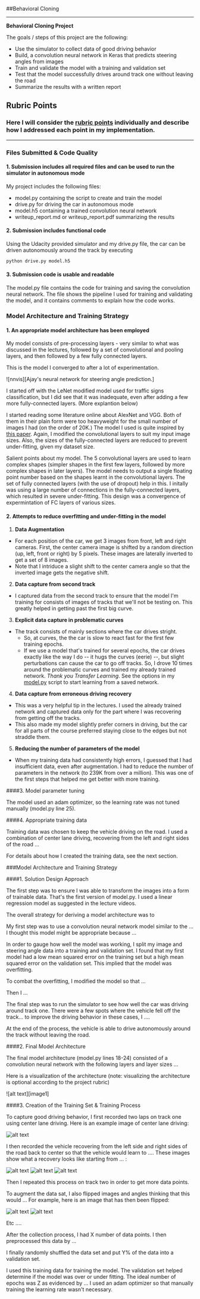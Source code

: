 ##Behavioral Cloning

---

**Behavioral Cloning Project**

The goals / steps of this project are the following:
* Use the simulator to collect data of good driving behavior
* Build, a convolution neural network in Keras that predicts steering angles from images
* Train and validate the model with a training and validation set
* Test that the model successfully drives around track one without leaving the road
* Summarize the results with a written report


[//]: # (Image References)

[nnvis]: ./examples/ajays_neural_network.png "Model Visualization"
[image2]: ./examples/placeholder.png "Grayscaling"
[image3]: ./examples/placeholder_small.png "Recovery Image"
[image4]: ./examples/placeholder_small.png "Recovery Image"
[image5]: ./examples/placeholder_small.png "Recovery Image"
[image6]: ./examples/placeholder_small.png "Normal Image"
[image7]: ./examples/placeholder_small.png "Flipped Image"

## Rubric Points
### Here I will consider the [rubric points](https://review.udacity.com/#!/rubrics/432/view) individually and describe how I addressed each point in my implementation.  

---
### Files Submitted & Code Quality

#### 1. Submission includes all required files and can be used to run the simulator in autonomous mode

My project includes the following files:
* model.py containing the script to create and train the model
* drive.py for driving the car in autonomous mode
* model.h5 containing a trained convolution neural network 
* writeup_report.md or writeup_report.pdf summarizing the results

#### 2. Submission includes functional code
Using the Udacity provided simulator and my drive.py file, the car can be driven autonomously around the track by executing 
```sh
python drive.py model.h5
```

#### 3. Submission code is usable and readable

The model.py file contains the code for training and saving the convolution neural network. The file shows the pipeline I used for training and validating the model, and it contains comments to explain how the code works.

### Model Architecture and Training Strategy

#### 1. An appropriate model architecture has been employed

My model consists of pre-processing layers - very similar to what was discussed in the lectures, followed by a set of convolutional and pooling layers, and then followed by a few fully connected layers. 

This is the model I converged to after a lot of experimentation. 

![nnvis][Ajay's neural network for steering angle prediction.]

I started off with the LeNet modified model used for traffic signs classification, but I did see that it was inadequate, even after adding a few more fully-connected layers. (More explantion below)

I started reading some literature online about AlexNet and VGG. Both of them in their plain form were too heavyweight for the small number of images I had (on the order of 20K.) The model I used is quite inspired by [this paper](https://arxiv.org/pdf/1604.07316.pdf). Again, I modified the convolutional layers to suit my input image sizes. Also, the sizes of the fully-connected layers are reduced to prevent under-fitting, given my dataset size. 

Salient points about my model. The 5 convolutional layers are used to learn complex shapes (simpler shapes in the first few layers, followed by more complex shapes in later layers). The model needs to output a single floating point number based on the shapes learnt in the convolutional layers. The set of fully connected layers (with the use of dropout) help in this. I initally was using a large number of connections in the fully-connected layers, which resulted in severe under-fitting. This design was a convergence of expermintation of FC layers of various sizes.

#### 2. Attempts to reduce overfitting and under-fitting in the model

1. __Data Augmentation__
  * For each position of the car, we get 3 images from front, left and right cameras. First, the center camera image is shifted by a random direction (up, left, front or right) by 5 pixels. These images are laterally inverted to get a set of 8 images. 
  * Note that I intriduce a slight shift to the center camera angle so that the inverted image gets the negative shift.
  
2. __Data capture from second track__
  * I captured data from the second track to ensure that the model I'm training for consists of images of tracks that we'll not be testing on. This greatly helped in getting past the first big curve. 

3. __Explicit data capture in problematic curves__
  * The track consists of mainly sections where the car drives stright. 
    * So, at curves, the the car is slow to react fast for the first few training epochs.
    * If we use a model that's trained for several epochs, the car drives exactly like the way I do -- it hugs the curves (eerie) --, but slight perturbations can cause the car to go off tracks. So, I drove 10 times around the problematic curves and trained my already trained network. _Thank you Transfer Learning_. See the options in my [model.py](model.py) script to start learning from a saved network.

4. __Data capture from erroneous driving recovery__
  
  * This was a very helpful tip in the lectures. I used the already trained network and captured data only for the part where I was recovering from getting off the tracks.
  * This also made my model slightly prefer corners in driving, but the car for all parts of the course preferred staying close to the edges but not straddle them. 

5. __Reducing the number of parameters of the model__

  * When my training data had consistently high errors, I guessed that I had insufficient data, even after augmentation. I had to reduce the number of parameters in the network (to 239K from over a million). This was one of the first steps that helped me get better with more training. 

####3. Model parameter tuning

The model used an adam optimizer, so the learning rate was not tuned manually (model.py line 25).

####4. Appropriate training data

Training data was chosen to keep the vehicle driving on the road. I used a combination of center lane driving, recovering from the left and right sides of the road ... 

For details about how I created the training data, see the next section. 

###Model Architecture and Training Strategy

####1. Solution Design Approach

The first step was to ensure I was able to transform the images into a form of trainable data. That's the first version of model.py. I used a linear regression model as suggested in the lecture videos.

The overall strategy for deriving a model architecture was to 

My first step was to use a convolution neural network model similar to the ... I thought this model might be appropriate because ...

In order to gauge how well the model was working, I split my image and steering angle data into a training and validation set. I found that my first model had a low mean squared error on the training set but a high mean squared error on the validation set. This implied that the model was overfitting. 

To combat the overfitting, I modified the model so that ...

Then I ... 

The final step was to run the simulator to see how well the car was driving around track one. There were a few spots where the vehicle fell off the track... to improve the driving behavior in these cases, I ....

At the end of the process, the vehicle is able to drive autonomously around the track without leaving the road.

####2. Final Model Architecture

The final model architecture (model.py lines 18-24) consisted of a convolution neural network with the following layers and layer sizes ...

Here is a visualization of the architecture (note: visualizing the architecture is optional according to the project rubric)

![alt text][image1]

####3. Creation of the Training Set & Training Process

To capture good driving behavior, I first recorded two laps on track one using center lane driving. Here is an example image of center lane driving:

![alt text][image2]

I then recorded the vehicle recovering from the left side and right sides of the road back to center so that the vehicle would learn to .... These images show what a recovery looks like starting from ... :

![alt text][image3]
![alt text][image4]
![alt text][image5]

Then I repeated this process on track two in order to get more data points.

To augment the data sat, I also flipped images and angles thinking that this would ... For example, here is an image that has then been flipped:

![alt text][image6]
![alt text][image7]

Etc ....

After the collection process, I had X number of data points. I then preprocessed this data by ...


I finally randomly shuffled the data set and put Y% of the data into a validation set. 

I used this training data for training the model. The validation set helped determine if the model was over or under fitting. The ideal number of epochs was Z as evidenced by ... I used an adam optimizer so that manually training the learning rate wasn't necessary.
